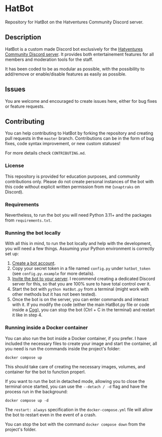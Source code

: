 # HatBot
Repository for HatBot on the Hatventures Community Discord server.

## Description
HatBot is a custom made Discord bot exclusively for the [Hatventures Community Discord server](https://discord.gg/ByXm745). It provides both entertainement features for all members and moderation tools for the staff.

It has been coded to be as modular as possible, with the possibility to add/remove or enable/disable features as easily as possible.

## Issues
You are welcome and encouraged to create issues here, either for bug fixes or feature requests.

## Contributing
You can help contributing to HatBot by forking the repository and creating pull requests in the `master` branch. Contributions can be in the form of bug fixes, code syntax improvement, or new custom statuses!

For more details check `CONTRIBUTING.md`.

### License
This repository is provided for education purposes, and community contributions only. Please do not create personal instances of the bot with this code without explicit written permission from me (`snaptraks` on Discord).

### Requirements
Nevertheless, to run the bot you will need Python 3.11+ and the packages from `requirements.txt`.

### Running the bot locally
With all this in mind, to run the bot locally and help with the development, you will need a few things. Assuming your Python environment is correctly set up:

1. [Create a bot account](https://discordpy.readthedocs.io/en/latest/discord.html#creating-a-bot-account).
2. Copy your secret token in a file named `config.py` under `hatbot_token` (see `config.py.example` for more details).
3. [Invite the bot to your server](https://discordpy.readthedocs.io/en/latest/discord.html#inviting-your-bot). I recommend creating a dedicated Discord server for this, so that you are 100% sure to have total control over it.
4. Start the bot with `python HatBot.py` from a terminal (might work with other methods but it has not been tested).
5. Once the bot is on the server, you can enter commands and interact with it. If you modify the code (either the main HatBot.py file or code inside a [Cog](https://discordpy.readthedocs.io/en/latest/ext/commands/cogs.html)), you can stop the bot (Ctrl + C in the terminal) and restart it like in step 4.

### Running inside a Docker container
You can also run the bot inside a Docker container, if you prefer. I have included the necessary files to create your image and start the container, all you need is run the commands inside the project's folder:

```
docker compose up
```

This should take care of creating the necessary images, volumes, and container for the bot to function properl.

If you want to run the bot in detached mode, allowing you to close the terminal once started, you can use the `--detach / -d` flag and have the process run in the background:

```
docker compose up -d
```

The `restart: always` specification in the `docker-compose.yml` file will allow the bot to restart even in the event of a crash.

You can stop the bot with the command `docker compose down` from the project's folder.
